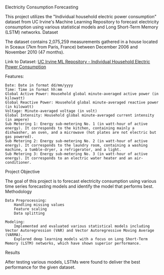 Electricity Consumption Forecasting

This project utilizes the "Individual household electric power consumption" dataset from UC Irvine's Machine Learning Repository to forecast electricity consumption using various statistical models and Long Short-Term Memory (LSTM) networks.
Dataset

The dataset contains 2,075,259 measurements gathered in a house located in Sceaux (7km from Paris, France) between December 2006 and November 2010 (47 months).

Link to Dataset: [UC Irvine ML Repository - Individual Household Electric Power Consumption](https://archive.ics.uci.edu/dataset/235/individual+household+electric+power+consumption)

Features:

    Date: Date in format dd/mm/yyyy
    Time: Time in format hh:mm
    Global Active Power: Household global minute-averaged active power (in kilowatt)
    Global Reactive Power: Household global minute-averaged reactive power (in kilowatt)
    Voltage: Minute-averaged voltage (in volt)
    Global Intensity: Household global minute-averaged current intensity (in ampere)
    Sub Metering 1: Energy sub-metering No. 1 (in watt-hour of active energy). It corresponds to the kitchen, containing mainly a dishwasher, an oven, and a microwave (hot plates are not electric but gas powered).
    Sub Metering 2: Energy sub-metering No. 2 (in watt-hour of active energy). It corresponds to the laundry room, containing a washing machine, a tumble-dryer, a refrigerator, and a light.
    Sub Metering 3: Energy sub-metering No. 3 (in watt-hour of active energy). It corresponds to an electric water heater and an air-conditioner.

Project Objective

The goal of this project is to forecast electricity consumption using various time series forecasting models and identify the model that performs best.
Methodology

    Data Preprocessing:
        Handling missing values
        Feature scaling
        Data splitting

    Modeling:
        Implemented and evaluated various statistical models including Vector Autoregression (VAR) and Vector Autoregressive Moving Average (VARMA).
        Explored deep learning models with a focus on Long Short-Term Memory (LSTM) networks, which have shown superior performance.

Results

After testing various models, LSTMs were found to deliver the best performance for the given dataset.
